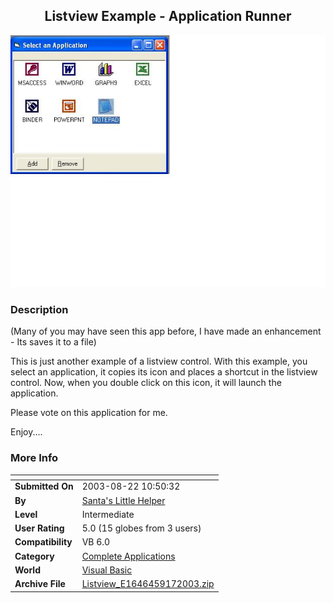 ﻿<div align="center">

## Listview Example \- Application Runner

<img src="PIC2003917928422901.JPG">
</div>

### Description

(Many of you may have seen this app before, I have made an enhancement - Its saves it to a file)

This is just another example of a listview control. With this example, you select an application, it copies its icon and places a shortcut in the listview control. Now, when you double click on this icon, it will launch the application.

Please vote on this application for me.

Enjoy....
 
### More Info
 


<span>             |<span>
---                |---
**Submitted On**   |2003-08-22 10:50:32
**By**             |[Santa's Little Helper](https://github.com/Planet-Source-Code/PSCIndex/blob/master/ByAuthor/santa-s-little-helper.md)
**Level**          |Intermediate
**User Rating**    |5.0 (15 globes from 3 users)
**Compatibility**  |VB 6\.0
**Category**       |[Complete Applications](https://github.com/Planet-Source-Code/PSCIndex/blob/master/ByCategory/complete-applications__1-27.md)
**World**          |[Visual Basic](https://github.com/Planet-Source-Code/PSCIndex/blob/master/ByWorld/visual-basic.md)
**Archive File**   |[Listview\_E1646459172003\.zip](https://github.com/Planet-Source-Code/santa-s-little-helper-listview-example-application-runner__1-48579/archive/master.zip)








